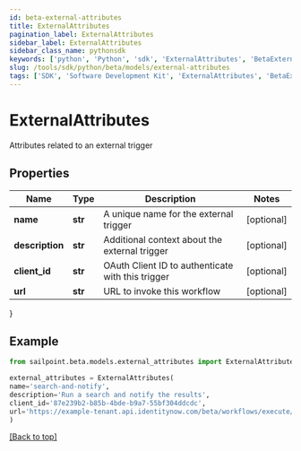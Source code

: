 ```yaml
---
id: beta-external-attributes
title: ExternalAttributes
pagination_label: ExternalAttributes
sidebar_label: ExternalAttributes
sidebar_class_name: pythonsdk
keywords: ['python', 'Python', 'sdk', 'ExternalAttributes', 'BetaExternalAttributes'] 
slug: /tools/sdk/python/beta/models/external-attributes
tags: ['SDK', 'Software Development Kit', 'ExternalAttributes', 'BetaExternalAttributes']
---
```


# ExternalAttributes

Attributes related to an external trigger

## Properties

Name | Type | Description | Notes
------------ | ------------- | ------------- | -------------
**name** | **str** | A unique name for the external trigger | [optional] 
**description** | **str** | Additional context about the external trigger | [optional] 
**client_id** | **str** | OAuth Client ID to authenticate with this trigger | [optional] 
**url** | **str** | URL to invoke this workflow | [optional] 
}

## Example

```python
from sailpoint.beta.models.external_attributes import ExternalAttributes

external_attributes = ExternalAttributes(
name='search-and-notify',
description='Run a search and notify the results',
client_id='87e239b2-b85b-4bde-b9a7-55bf304ddcdc',
url='https://example-tenant.api.identitynow.com/beta/workflows/execute/external/c79e0079-562c-4df5-aa73-60a9e25c916d'
)

```
[[Back to top]](#) 

